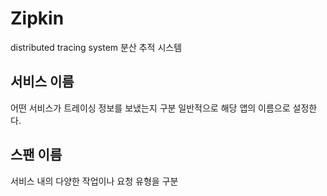 # Zipkin
distributed tracing system 분산 추적 시스템

## 서비스 이름
어떤 서비스가 트레이싱 정보를 보냈는지 구분
일반적으로 해당 앱의 이름으로 설정한다.

## 스팬 이름
서비스 내의 다양한 작업이나 요청 유형을 구분